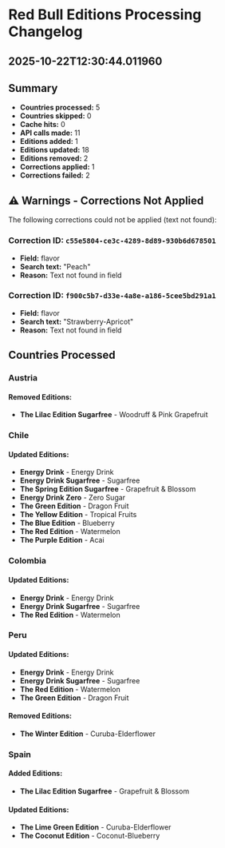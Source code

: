 # Red Bull Editions Processing Changelog
## 2025-10-22T12:30:44.011960

## Summary
- **Countries processed:** 5
- **Countries skipped:** 0
- **Cache hits:** 0
- **API calls made:** 11
- **Editions added:** 1
- **Editions updated:** 18
- **Editions removed:** 2
- **Corrections applied:** 1
- **Corrections failed:** 2

## ⚠️ Warnings - Corrections Not Applied

The following corrections could not be applied (text not found):

### Correction ID: `c55e5804-ce3c-4289-8d89-930b6d678501`
- **Field:** flavor
- **Search text:** "Peach"
- **Reason:** Text not found in field

### Correction ID: `f900c5b7-d33e-4a8e-a186-5cee5bd291a1`
- **Field:** flavor
- **Search text:** "Strawberry-Apricot"
- **Reason:** Text not found in field

## Countries Processed

### Austria
#### Removed Editions:
- **The Lilac Edition Sugarfree** - Woodruff & Pink Grapefruit

### Chile
#### Updated Editions:
- **Energy Drink** - Energy Drink
- **Energy Drink Sugarfree** - Sugarfree
- **The Spring Edition Sugarfree** - Grapefruit & Blossom
- **Energy Drink Zero** - Zero Sugar
- **The Green Edition** - Dragon Fruit
- **The Yellow Edition** - Tropical Fruits
- **The Blue Edition** - Blueberry
- **The Red Edition** - Watermelon
- **The Purple Edition** - Acai

### Colombia
#### Updated Editions:
- **Energy Drink** - Energy Drink
- **Energy Drink Sugarfree** - Sugarfree
- **The Red Edition** - Watermelon

### Peru
#### Updated Editions:
- **Energy Drink** - Energy Drink
- **Energy Drink Sugarfree** - Sugarfree
- **The Red Edition** - Watermelon
- **The Green Edition** - Dragon Fruit

#### Removed Editions:
- **The Winter Edition** - Curuba-Elderflower

### Spain
#### Added Editions:
- **The Lilac Edition Sugarfree** - Grapefruit & Blossom

#### Updated Editions:
- **The Lime Green Edition** - Curuba-Elderflower
- **The Coconut Edition** - Coconut-Blueberry
